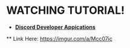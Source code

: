 # WATCHING TUTORIAL!

* **[Discord Developer Appications](https://discord.com/developers/applications)**

** Link Here:  https://imgur.com/a/Mcc07ic
